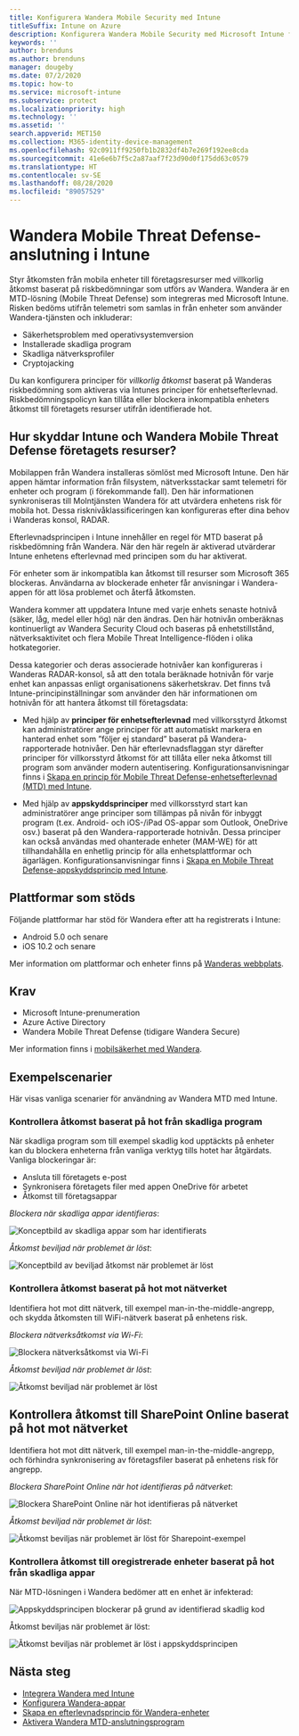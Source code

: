 ```yaml
---
title: Konfigurera Wandera Mobile Security med Intune
titleSuffix: Intune on Azure
description: Konfigurera Wandera Mobile Security med Microsoft Intune för att styra mobil enhetsåtkomst till företagets resurser.
keywords: ''
author: brenduns
ms.author: brenduns
manager: dougeby
ms.date: 07/2/2020
ms.topic: how-to
ms.service: microsoft-intune
ms.subservice: protect
ms.localizationpriority: high
ms.technology: ''
ms.assetid: ''
search.appverid: MET150
ms.collection: M365-identity-device-management
ms.openlocfilehash: 92c0911ff9250fb1b2832df4b7e269f192ee8cda
ms.sourcegitcommit: 41e6e6b7f5c2a87aaf7f23d90d0f175dd63c0579
ms.translationtype: HT
ms.contentlocale: sv-SE
ms.lasthandoff: 08/28/2020
ms.locfileid: "89057529"
---
```

# <a name="wandera-mobile-threat-defense-connector-with-intune"></a>Wandera Mobile Threat Defense-anslutning i Intune  

Styr åtkomsten från mobila enheter till företagsresurser med villkorlig åtkomst baserat på riskbedömningar som utförs av Wandera. Wandera är en MTD-lösning (Mobile Threat Defense) som integreras med Microsoft Intune.  Risken bedöms utifrån telemetri som samlas in från enheter som använder Wandera-tjänsten och inkluderar:
- Säkerhetsproblem med operativsystemversion
- Installerade skadliga program
- Skadliga nätverksprofiler
- Cryptojacking

Du kan konfigurera principer för *villkorlig åtkomst* baserat på Wanderas riskbedömning som aktiveras via Intunes principer för enhetsefterlevnad. Riskbedömningspolicyn kan tillåta eller blockera inkompatibla enheters åtkomst till företagets resurser utifrån identifierade hot.  

## <a name="how-do-intune-and-wandera-mobile-threat-defense-help-protect-your-company-resources"></a>Hur skyddar Intune och Wandera Mobile Threat Defense företagets resurser?  

Mobilappen från Wandera installeras sömlöst med Microsoft Intune. Den här appen hämtar information från filsystem, nätverksstackar samt telemetri för enheter och program (i förekommande fall). Den här informationen synkroniseras till Molntjänsten Wandera för att utvärdera enhetens risk för mobila hot. Dessa risknivåklassificeringen kan konfigureras efter dina behov i Wanderas konsol, RADAR.

Efterlevnadsprincipen i Intune innehåller en regel för MTD baserat på riskbedömning från Wandera. När den här regeln är aktiverad utvärderar Intune enhetens efterlevnad med principen som du har aktiverat.

För enheter som är inkompatibla kan åtkomst till resurser som Microsoft 365 blockeras. Användarna av blockerade enheter får anvisningar i Wandera-appen för att lösa problemet och återfå åtkomsten.

Wandera kommer att uppdatera Intune med varje enhets senaste hotnivå (säker, låg, medel eller hög) när den ändras. Den här hotnivån omberäknas kontinuerligt av Wandera Security Cloud och baseras på enhetstillstånd, nätverksaktivitet och flera Mobile Threat Intelligence-flöden i olika hotkategorier.

Dessa kategorier och deras associerade hotnivåer kan konfigureras i Wanderas RADAR-konsol, så att den totala beräknade hotnivån för varje enhet kan anpassas enligt organisationens säkerhetskrav. Det finns två Intune-principinställningar som använder den här informationen om hotnivån för att hantera åtkomst till företagsdata:

* Med hjälp av **principer för enhetsefterlevnad** med villkorsstyrd åtkomst kan administratörer ange principer för att automatiskt markera en hanterad enhet som ”följer ej standard” baserat på Wandera-rapporterade hotnivåer. Den här efterlevnadsflaggan styr därefter principer för villkorsstyrd åtkomst för att tillåta eller neka åtkomst till program som använder modern autentisering.  Konfigurationsanvisningar finns i [Skapa en princip för Mobile Threat Defense-enhetsefterlevnad (MTD) med Intune](../protect/mtd-device-compliance-policy-create.md).

* Med hjälp av **appskyddsprinciper** med villkorsstyrd start kan administratörer ange principer som tillämpas på nivån för inbyggt program (t.ex. Android- och iOS-/iPad OS-appar som Outlook, OneDrive osv.) baserat på den Wandera-rapporterade hotnivån.  Dessa principer kan också användas med ohanterade enheter (MAM-WE) för att tillhandahålla en enhetlig princip för alla enhetsplattformar och ägarlägen. Konfigurationsanvisningar finns i [Skapa en Mobile Threat Defense-appskyddsprincip med Intune](../protect/mtd-app-protection-policy.md).

## <a name="supported-platforms"></a>Plattformar som stöds  

Följande plattformar har stöd för Wandera efter att ha registrerats i Intune:

- Android 5.0 och senare  
- iOS 10.2 och senare 

Mer information om plattformar och enheter finns på [Wanderas webbplats](https://www.wandera.com/mobile-threat-defense/).

## <a name="prerequisites"></a>Krav  

- Microsoft Intune-prenumeration  
- Azure Active Directory  
- Wandera Mobile Threat Defense (tidigare Wandera Secure)  

Mer information finns i [mobilsäkerhet med Wandera](https://www.wandera.com/mobile-security/).
 
## <a name="sample-scenarios"></a>Exempelscenarier

Här visas vanliga scenarier för användning av Wandera MTD med Intune.

### <a name="control-access-based-on-threats-from-malicious-apps"></a>Kontrollera åtkomst baserat på hot från skadliga program  

När skadliga program som till exempel skadlig kod upptäckts på enheter kan du blockera enheterna från vanliga verktyg tills hotet har åtgärdats. Vanliga blockeringar är:  
- Ansluta till företagets e-post  
- Synkronisera företagets filer med appen OneDrive för arbetet  
- Åtkomst till företagsappar  

*Blockera när skadliga appar identifieras*:

![Konceptbild av skadliga appar som har identifierats](./media/wandera-mtd-connector/wandera-malicious-apps-blocked.png)  

*Åtkomst beviljad när problemet är löst*: 

![Konceptbild av beviljad åtkomst när problemet är löst](./media/wandera-mtd-connector/wandera-malicious-apps-unblocked.png)


### <a name="control-access-based-on-threat-to-network"></a>Kontrollera åtkomst baserat på hot mot nätverket  

Identifiera hot mot ditt nätverk, till exempel man-in-the-middle-angrepp, och skydda åtkomsten till WiFi-nätverk baserat på enhetens risk.  

*Blockera nätverksåtkomst via Wi-Fi*:  

![Blockera nätverksåtkomst via Wi-Fi](./media/wandera-mtd-connector/wandera-network-wifi-blocked.png)

*Åtkomst beviljad när problemet är löst*:  

![Åtkomst beviljad när problemet är löst](./media/wandera-mtd-connector/wandera-network-wifi-unblocked.png)  

## <a name="control-access-to-sharepoint-online-based-on-threat-to-network"></a>Kontrollera åtkomst till SharePoint Online baserat på hot mot nätverket

Identifiera hot mot ditt nätverk, till exempel man-in-the-middle-angrepp, och förhindra synkronisering av företagsfiler baserat på enhetens risk för angrepp.

*Blockera SharePoint Online när hot identifieras på nätverket*:  

![Blockera SharePoint Online när hot identifieras på nätverket](./media/wandera-mtd-connector/wandera-network-spo-blocked.png)  

*Åtkomst beviljad när problemet är löst*:  

![Åtkomst beviljas när problemet är löst för Sharepoint-exempel](./media/wandera-mtd-connector/wandera-network-spo-unblocked.png)  

### <a name="control-access-on-unenrolled-devices-based-on-threats-from-malicious-apps"></a>Kontrollera åtkomst till oregistrerade enheter baserat på hot från skadliga appar

När MTD-lösningen i Wandera bedömer att en enhet är infekterad:

![Appskyddsprincipen blockerar på grund av identifierad skadlig kod](./media/wandera-mtd-connector/wandera-mobile-app-policy-block.png)

Åtkomst beviljas när problemet är löst:

![Åtkomst beviljas när problemet är löst i appskyddsprincipen](./media/wandera-mtd-connector/wandera-mobile-app-policy-remediated.png)

## <a name="next-steps"></a>Nästa steg

- [Integrera Wandera med Intune](wandera-mtd-connector-integration.md)
- [Konfigurera Wandera-appar](mtd-apps-ios-app-configuration-policy-add-assign.md)
- [Skapa en efterlevnadsprincip för Wandera-enheter](mtd-device-compliance-policy-create.md)
- [Aktivera Wandera MTD-anslutningsprogram](mtd-connector-enable.md)
